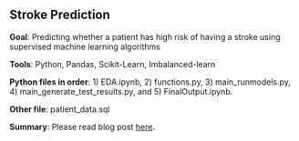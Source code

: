 ## Stroke Prediction

__Goal__: Predicting whether a patient has high risk of having a stroke using supervised machine learning algorithms

__Tools__: Python, Pandas, Scikit-Learn, Imbalanced-learn

__Python files in order__: 1) EDA.ipynb, 2) functions.py, 3) main_runmodels.py, 4) main_generate_test_results.py,  and 5) FinalOutput.ipynb.

__Other file__: patient_data.sql

__Summary__: Please read blog post [here](https://github.com/wfl/healthcare_stroke_classification).


